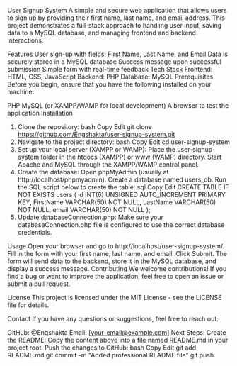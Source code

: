 User Signup System
A simple and secure web application that allows users to sign up by providing their first name, last name, and email address. This project demonstrates a full-stack approach to handling user input, saving data to a MySQL database, and managing frontend and backend interactions.

Features
User sign-up with fields: First Name, Last Name, and Email
Data is securely stored in a MySQL database
Success message upon successful submission
Simple form with real-time feedback
Tech Stack
Frontend: HTML, CSS, JavaScript
Backend: PHP
Database: MySQL
Prerequisites
Before you begin, ensure that you have the following installed on your machine:

PHP
MySQL (or XAMPP/WAMP for local development)
A browser to test the application
Installation
1. Clone the repository:
bash
Copy
Edit
git clone https://github.com/Engshakta/user-signup-system.git
2. Navigate to the project directory:
bash
Copy
Edit
cd user-signup-system
3. Set up your local server (XAMPP or WAMP):
Place the user-signup-system folder in the htdocs (XAMPP) or www (WAMP) directory.
Start Apache and MySQL through the XAMPP/WAMP control panel.
4. Create the database:
Open phpMyAdmin (usually at http://localhost/phpmyadmin).
Create a database named users_db.
Run the SQL script below to create the table:
sql
Copy
Edit
CREATE TABLE IF NOT EXISTS users (
    id INT(6) UNSIGNED AUTO_INCREMENT PRIMARY KEY,
    FirstName VARCHAR(50) NOT NULL,
    LastName VARCHAR(50) NOT NULL,
    email VARCHAR(50) NOT NULL
);
5. Update databaseConnection.php:
Make sure your databaseConnection.php file is configured to use the correct database credentials.

Usage
Open your browser and go to http://localhost/user-signup-system/.
Fill in the form with your first name, last name, and email.
Click Submit.
The form will send data to the backend, store it in the MySQL database, and display a success message.
Contributing
We welcome contributions! If you find a bug or want to improve the application, feel free to open an issue or submit a pull request.

License
This project is licensed under the MIT License - see the LICENSE file for details.

Contact
If you have any questions or suggestions, feel free to reach out:

GitHub: @Engshakta
Email: [your-email@example.com]
Next Steps:
Create the README: Copy the content above into a file named README.md in your project root.
Push the changes to GitHub:
bash
Copy
Edit
git add README.md
git commit -m "Added professional README file"
git push
